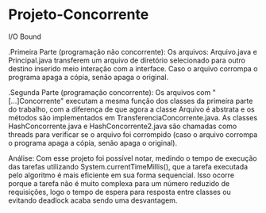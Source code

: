 # Projeto-Concorrente
I/O Bound

.Primeira Parte (programação não concorrente):
  Os arquivos: Arquivo.java e Principal.java transferem um arquivo de diretório selecionado para outro destino inserido meio interação com a interface. Caso o arquivo corrompa o programa apaga a cópia, senão apaga o original.

 .Segunda Parte (programação concorrente): 
  Os arquivos com "[...]Concorrente" executam a mesma função dos classes da primeira parte do trabalho, com a diferença de que agora a classe Arquivo é abstrata e os métodos são implementados em TransferenciaConcorrente.java. As classes HashConcorrente.java e HashConcorrente2.java são chamadas como threads para verificar se o arquivo foi corrompido (caso o arquivo corrompa o programa apaga a cópia, senão apaga o original).


Análise: Com esse projeto foi possível notar, medindo o tempo de execução das tarefas utilizando System.currentTimeMillis(), que a tarefa executada pelo algoritmo é mais eficiente em sua forma sequencial. Isso ocorre porque a tarefa não é muito complexa para um número reduzido de requisições, logo o tempo de espera para resposta entre classes ou evitando deadlock acaba sendo uma desvantagem.

